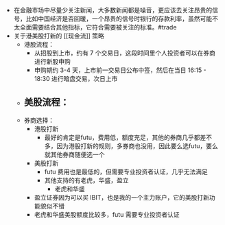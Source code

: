 - 在金融市场中尽量少关注新闻，大多数新闻都是噪音，更应该去关注昂贵的信号，比如中国经济是否回暖，一个昂贵的信号时银行的存款利率，虽然可能不太全面需要结合其他指标，它符合需要被关注的标准。#trade
- 关于港美股打新的 [[现金流]] 策略
	- 港股流程：
		- 从招股到上市，约有 7 个交易日，这段时间里个人投资者可以在券商进行新股申购
		- 申购期约 3-4 天，上市前一交易日公布中签，然后在当日 16:15 - 18:30 进行暗盘交易，次日上市
	- 美股流程：
		-
	- 券商选择：
		- 港股打新
			- 最好的肯定是futu，费用低，额度充足，其他的券商几乎都差不多，因为港股打新的规则，多券商也没用，因此要么选futu，要么就其他券商随便选一个
		- 美股打新
			- futu 费用也是最低的，但需要专业投资者认证，几乎无法满足
			- 其他支持的有老虎，华盛，盈立
				- 老虎和华盛
		- 盈立证券因为可以买 IBIT，也是我的一个主力账户，它的美股打新功能貌似不错
		- 老虎和华盛美股额度比较多，futu 需要专业投资者认证
